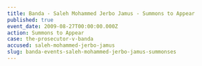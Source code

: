 ```yaml
---
title: Banda - Saleh Mohammed Jerbo Jamus - Summons to Appear
published: true
event_date: 2009-08-27T00:00:00.000Z
action: Summons to Appear
case: the-prosecutor-v-banda
accused: saleh-mohammed-jerbo-jamus
slug: banda-events-saleh-mohammed-jerbo-jamus-summonses
---
```




